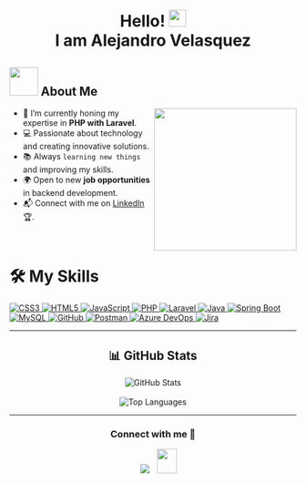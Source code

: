 <div align="center">
  <h1>
    Hello! 
    <img src="https://raw.githubusercontent.com/MartinHeinz/MartinHeinz/master/wave.gif" width="30px"><br>
    I am Alejandro Velasquez
  </h1>
</div>



<div>
  <h2>
    <picture>
      <img src="https://github.com/7oSkaaa/7oSkaaa/blob/main/Images/about_me.gif?raw=true" width="50px">
    </picture> 
    About Me
  </h2>
  
  <picture>
    <img align="right" src="https://github.com/7oSkaaa/7oSkaaa/blob/main/Images/Right_Side.gif?raw=true" width="250px">
  </picture>

  - 🌱 I’m currently honing my expertise in **PHP with Laravel**.
  - 💻 Passionate about technology and creating innovative solutions.
  - 📚 Always `learning new things` and improving my skills.
  - 🌍 Open to new **job opportunities** in backend development.
  - 📬 Connect with me on [LinkedIn](https://www.linkedin.com/in/alejandro-velasquez-alzate-b5a63b324/) 🏆.
</div>


<br>
<div>
  <h1>🛠️ My Skills</h1>
  <a href="https://www.w3.org/Style/CSS" target="_blank">
    <img src="https://img.shields.io/badge/-CSS-white?logo=css3&logoColor=1572B6&style=for-the-badge" alt="CSS3">
  </a>
  <a href="https://html.spec.whatwg.org/multipage/" target="_blank">
    <img src="https://img.shields.io/badge/-HTML-white?logo=html5&style=for-the-badge" alt="HTML5">
  </a>
  <a href="https://developer.mozilla.org/en-US/docs/Web/JavaScript" target="_blank">
    <img src="https://img.shields.io/badge/JavaScript-white.svg?style=for-the-badge&logo=javascript&logoColor=#F7DF1E" alt="JavaScript">
  </a>
  <a href="https://php.net" target="_blank">
    <img src="https://img.shields.io/badge/PHP-white.svg?style=for-the-badge&logo=php&logoColor=777BB4" alt="PHP">
  </a>
  <a href="https://laravel.com" target="_blank">
    <img src="https://img.shields.io/badge/Laravel-white.svg?style=for-the-badge&logo=laravel&logoColor=FF2D20" alt="Laravel">
  </a>
   <a href="https://www.java.com/" target="_blank">
  <img src="https://img.shields.io/badge/Java-white.svg?style=for-the-badge&logo=java&logoColor=007396" alt="Java">
</a>
<a href="https://spring.io/projects/spring-boot" target="_blank">
  <img src="https://img.shields.io/badge/Spring%20Boot-white.svg?style=for-the-badge&logo=springboot&logoColor=6DB33F" alt="Spring Boot">
</a>
  <a href="https://www.mysql.com/" target="_blank">
    <img src="https://img.shields.io/badge/-MySQL-white?logo=mysql&logoColor=4479A1&style=for-the-badge" alt="MySQL">
  </a>
  <a href="https://github.com/" target="_blank">
    <img src="https://img.shields.io/badge/-GitHub-white?logo=github&logoColor=181717&style=for-the-badge" alt="GitHub">
  </a>
  <a href="https://www.postman.com/" target="_blank">
    <img src="https://img.shields.io/badge/-Postman-white?logo=postman&logoColor=FF6C37&style=for-the-badge" alt="Postman">
  </a>
 
<a href="https://azure.microsoft.com/en-us/services/devops/" target="_blank">
  <img src="https://img.shields.io/badge/Azure%20DevOps-white.svg?style=for-the-badge&logo=azuredevops&logoColor=0078D7" alt="Azure DevOps">
</a>
<a href="https://www.atlassian.com/software/jira" target="_blank">
  <img src="https://img.shields.io/badge/Jira-white.svg?style=for-the-badge&logo=jira&logoColor=0052CC" alt="Jira">
</a>
</div>

---

<div align="center">
  <h2>📊 GitHub Stats</h2>
  <img src="https://github-readme-stats.vercel.app/api?username=alejandro-velasquez&show_icons=true&theme=tokyonight" alt="GitHub Stats">
  <br><br>
  <img src="https://github-readme-stats.vercel.app/api/top-langs/?username=alejandro-velasquez&layout=compact&theme=radical" alt="Top Languages">
</div>

---

<h3 align="center" >Connect with me 🤝 </h3>

<p align="center">

 <div align="center"  class="icons-social" style="margin-left: 10px;">
        <a   target="_blank" href="https://www.linkedin.com/in/alejandro-velasquez-alzate-b5a63b324/">
			<img src="https://img.icons8.com/doodle/40/000000/linkedin--v2.png" style="margin-left: 10px;" ></a>
           <a style="margin-left: 10px;" target="_blank" href="mailto:alejandroalzate.ava@gmail.com">
		<img src="https://img.icons8.com/doodle/2x/gmail-new.png" style=" width:35px; height:43px;"></a>
      </div>

</p>

